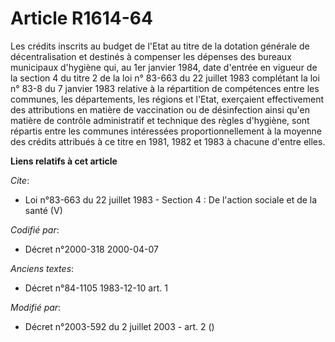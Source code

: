 # Article R1614-64

Les crédits inscrits au budget de l'Etat au titre de la dotation générale de décentralisation et destinés à compenser les
dépenses des bureaux municipaux d'hygiène qui, au 1er janvier 1984, date d'entrée en vigueur de la section 4 du titre 2 de la
loi n° 83-663 du 22 juillet 1983 complétant la loi n° 83-8 du 7 janvier 1983 relative à la répartition de compétences entre
les communes, les départements, les régions et l'Etat, exerçaient effectivement des attributions en matière de vaccination ou
de désinfection ainsi qu'en matière de contrôle administratif et technique des règles d'hygiène, sont répartis entre les
communes intéressées proportionnellement à la moyenne des crédits attribués à ce titre en 1981, 1982 et 1983 à chacune
d'entre elles.

**Liens relatifs à cet article**

_Cite_:

  - Loi n°83-663 du 22 juillet 1983 -  Section 4 : De l'action sociale et de la santé (V)

_Codifié par_:

  - Décret n°2000-318 2000-04-07

_Anciens textes_:

  - Décret n°84-1105 1983-12-10 art. 1

_Modifié par_:

  - Décret n°2003-592 du 2 juillet 2003 - art. 2 ()
